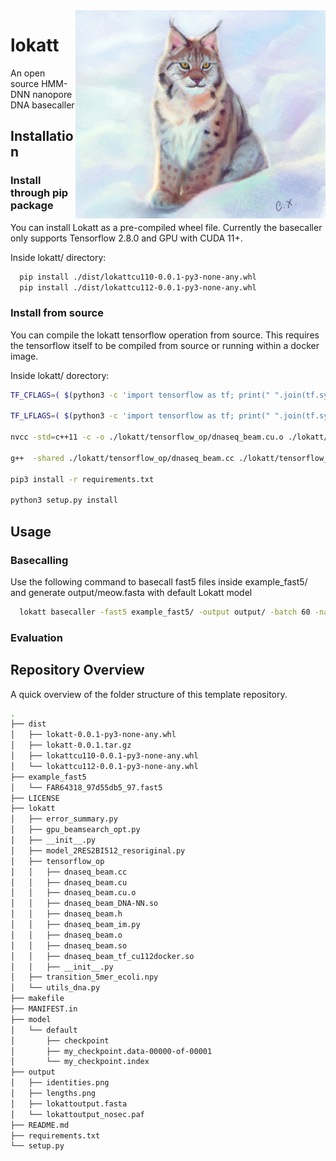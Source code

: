 
<img align="right" src="https://github.com/chunxxc/lokatt/blob/main/lokatt_paint.jpg" alt="drawing" width="400"> 

# lokatt
An open source HMM-DNN nanopore DNA basecaller

## Installation
### Install through pip package
You can install Lokatt as a pre-compiled wheel file. Currently the basecaller only supports Tensorflow 2.8.0 and GPU with CUDA 11+.

Inside lokatt/ directory:
```bash
  pip install ./dist/lokattcu110-0.0.1-py3-none-any.whl
  pip install ./dist/lokattcu112-0.0.1-py3-none-any.whl
```
### Install from source
You can compile the lokatt tensorflow operation from source. This requires the tensorflow itself to be compiled from source or running within a docker image.

Inside lokatt/ dorectory:
```bash
TF_CFLAGS=( $(python3 -c 'import tensorflow as tf; print(" ".join(tf.sysconfig.get_compile_flags()))') )

TF_LFLAGS=( $(python3 -c 'import tensorflow as tf; print(" ".join(tf.sysconfig.get_link_flags()))') )

nvcc -std=c++11 -c -o ./lokatt/tensorflow_op/dnaseq_beam.cu.o ./lokatt/tensorflow_op/dnaseq_beam.cu ${TF_CFLAGS[@]} -D GOOGLE_CUDA=1 -x cu -Xcompiler -fPIC -O3 --use_fast_math -maxrregcount 32

g++  -shared ./lokatt/tensorflow_op/dnaseq_beam.cc ./lokatt/tensorflow_op/dnaseq_beam.cu.o -o ./lokatt/tensorflow_op/dnaseq_beam.so -fPIC -I /usr/local/cuda/include/ -L /usr/local/cuda/lib64/ -lcudart ${TF_CFLAGS[@]} ${TF_LFLAGS[@]} -O2

pip3 install -r requirements.txt

python3 setup.py install

```
## Usage
### Basecalling
Use the following command to basecall fast5 files inside example\_fast5/ and generate output/meow.fasta with default Lokatt model
```bash
  lokatt basecaller -fast5 example_fast5/ -output output/ -batch 60 -name meow
```
### Evaluation
## Repository Overview
A quick overview of the folder structure of this template repository.
```bash
.
├── dist
│   ├── lokatt-0.0.1-py3-none-any.whl
│   ├── lokatt-0.0.1.tar.gz
│   ├── lokattcu110-0.0.1-py3-none-any.whl
│   └── lokattcu112-0.0.1-py3-none-any.whl
├── example_fast5
│   └── FAR64318_97d55db5_97.fast5
├── LICENSE
├── lokatt
│   ├── error_summary.py
│   ├── gpu_beamsearch_opt.py
│   ├── __init__.py
│   ├── model_2RES2BI512_resoriginal.py
│   ├── tensorflow_op
│   │   ├── dnaseq_beam.cc
│   │   ├── dnaseq_beam.cu
│   │   ├── dnaseq_beam.cu.o
│   │   ├── dnaseq_beam_DNA-NN.so
│   │   ├── dnaseq_beam.h
│   │   ├── dnaseq_beam_im.py
│   │   ├── dnaseq_beam.o
│   │   ├── dnaseq_beam.so
│   │   ├── dnaseq_beam_tf_cu112docker.so
│   │   ├── __init__.py
│   ├── transition_5mer_ecoli.npy
│   └── utils_dna.py
├── makefile
├── MANIFEST.in
├── model
│   └── default
│       ├── checkpoint
│       ├── my_checkpoint.data-00000-of-00001
│       └── my_checkpoint.index
├── output
│   ├── identities.png
│   ├── lengths.png
│   ├── lokattoutput.fasta
│   └── lokattoutput_nosec.paf
├── README.md
├── requirements.txt
└── setup.py
```
